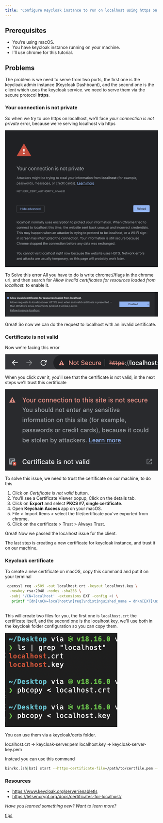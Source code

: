 ```yaml
---
title: "Configure Keycloak instance to run on localhost using https on macOS"
---
```


## Prerequisites

- You're using macOS.
- You have keycloak instance running on your machine.
- I'll use chrome for this tutorial.

## Problems

The problem is we need to serve from two ports, the first one is the keycloak admin instance (Keycloak Dashboard), and the second one is the client which uses the keycloak service. we need to serve them via the secure protocol **https**. 

### Your connection is not private

So when we try to use https on localhost, we'll face _your connection is not private_ error, because we're serving localhost via https

![Your connection is not private](content/Pasted%20image%2020230807040814.png)

To Solve this error All you have to do is write chrome://flags in the chrome url, and then search for *Allow invalid certificates for resources loaded from localhost.* to enable it.

![](content/Pasted%20image%2020230807041239.png)

Great! So now we can do the request to localhost with an invalid certificate.

### Certificate is not valid

Now we're facing this error

![The current case](content/Pasted%20image%2020230807040044.png)

When you click over it, you'll see that the certificate is not valid, in the next steps we'll trust this certificate

![](content/Pasted%20image%2020230807040342.png)

To solve this issue, we need to trust the certificate on our machine, to do this
1. Click on *Certificate is not valid* button.
2. You'll see a Certificate Viewer popup, Click on the details tab.
3. Click on **Export** and select **PKCS #7, single certificate**.
4. Open **Keychain Access** app on your macOS.
5. File > Import Items > select the file/certificate you've exported from chrome.
6. Click on the certificate > Trust > Always Trust.

Great! Now we passed the localhost issue for the client.

The last step is creating a new certificate for keycloak instance, and trust it on our machine.

### Keycloak certificate

To create a new certificate on macOS, copy this command and put it on your terminal

```bash
 openssl req -x509 -out localhost.crt -keyout localhost.key \
  -newkey rsa:2048 -nodes -sha256 \
  -subj '/CN=localhost' -extensions EXT -config <( \
   printf "[dn]\nCN=localhost\n[req]\ndistinguished_name = dn\n[EXT]\nsubjectAltName=DNS:localhost\nkeyUsage=digitalSignature\nextendedKeyUsage=serverAuth")
   
```

This will create two files for you, the first one is `localhost.crt` the certificate itself, and the second one is the localhost key, we'll use both in the keycloak folder configuration so you can copy them.

![](content/Pasted%20image%2020230807043106.png)

You can use them via a keycloak/certs folder.

localhost.crt -> keycloak-server.pem
localhost.key -> keycloak-server-key.pem

Instead you can use this command

````bash
bin/kc.[sh|bat] start --https-certificate-file=/path/to/certfile.pem --https-certificate-key-file=/path/to/keyfile.pem
````



### Resources

- https://www.keycloak.org/server/enabletls
- https://letsencrypt.org/docs/certificates-for-localhost/


*Have you learned something new? Want to learn more?*

[tips](git/tips.md)